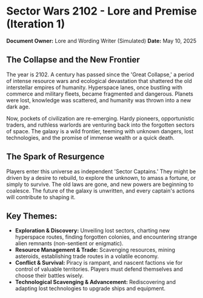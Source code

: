# Sector Wars 2102 - Lore and Premise (Iteration 1)

**Document Owner:** Lore and Wording Writer (Simulated)
**Date:** May 10, 2025

## The Collapse and the New Frontier

The year is 2102. A century has passed since the 'Great Collapse,' a period of intense resource wars and ecological devastation that shattered the old interstellar empires of humanity. Hyperspace lanes, once bustling with commerce and military fleets, became fragmented and dangerous. Planets were lost, knowledge was scattered, and humanity was thrown into a new dark age.

Now, pockets of civilization are re-emerging. Hardy pioneers, opportunistic traders, and ruthless warlords are venturing back into the forgotten sectors of space. The galaxy is a wild frontier, teeming with unknown dangers, lost technologies, and the promise of immense wealth or a quick death.

## The Spark of Resurgence

Players enter this universe as independent 'Sector Captains.' They might be driven by a desire to rebuild, to explore the unknown, to amass a fortune, or simply to survive. The old laws are gone, and new powers are beginning to coalesce. The future of the galaxy is unwritten, and every captain's actions will contribute to shaping it.

## Key Themes:

*   **Exploration & Discovery:** Unveiling lost sectors, charting new hyperspace routes, finding forgotten colonies, and encountering strange alien remnants (non-sentient or enigmatic).
*   **Resource Management & Trade:** Scavenging resources, mining asteroids, establishing trade routes in a volatile economy.
*   **Conflict & Survival:** Piracy is rampant, and nascent factions vie for control of valuable territories. Players must defend themselves and choose their battles wisely.
*   **Technological Scavenging & Advancement:** Rediscovering and adapting lost technologies to upgrade ships and equipment.
